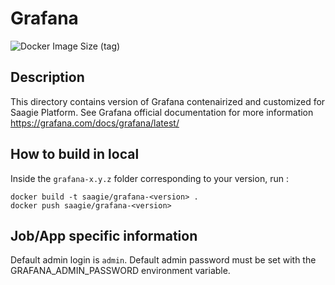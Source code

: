 # Grafana
![Docker Image Size (tag)](https://img.shields.io/docker/image-size/saagie/grafana/7.5.4?label=v7.5.4%20image%20size&style=for-the-badge)

## Description
This directory contains version of Grafana contenairized and customized for Saagie Platform.
See Grafana official documentation for more information https://grafana.com/docs/grafana/latest/

## How to build in local

Inside the `grafana-x.y.z` folder corresponding to your version, run :
```
docker build -t saagie/grafana-<version> .
docker push saagie/grafana-<version>
```


## Job/App specific information
Default admin login is `admin`. Default admin password must be set with the GRAFANA_ADMIN_PASSWORD environment variable. 
